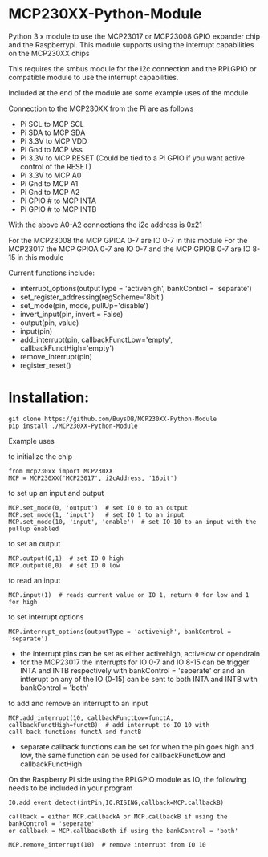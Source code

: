 # MCP230XX-Python-Module
Python 3.x module to use the MCP23017 or MCP23008 GPIO expander chip and the Raspberrypi. This module
supports using the interrupt capabilities on the MCP230XX chips

This requires the smbus module for the i2c connection and the RPi.GPIO or compatible module to
use the interrupt capabilities.

Included at the end of the module are some example uses of the module

Connection to the MCP230XX from the Pi are as follows

- Pi SCL to MCP SCL
- Pi SDA to MCP SDA
- Pi 3.3V to MCP VDD
- Pi Gnd to MCP Vss
- Pi 3.3V to MCP RESET (Could be tied to a Pi GPIO if you want active control of the RESET)
- Pi 3.3V to MCP A0
- Pi Gnd to MCP A1
- Pi Gnd to MCP A2
- Pi GPIO # to MCP INTA
- Pi GPIO # to MCP INTB

With the above A0-A2 connections the i2c address is 0x21

For the MCP23008 the MCP GPIOA 0-7 are IO 0-7 in this module
For the MCP23017 the MCP GPIOA 0-7 are IO 0-7 and the MCP GPIOB 0-7 are IO 8-15 in this module

Current functions include:

- interrupt_options(outputType = 'activehigh', bankControl = 'separate')
- set_register_addressing(regScheme='8bit')
- set_mode(pin, mode, pullUp='disable')
- invert_input(pin, invert = False)
- output(pin, value)
- input(pin)
- add_interrupt(pin, callbackFunctLow='empty', callbackFunctHigh='empty')
- remove_interrupt(pin)
- register_reset()

# Installation:
```
git clone https://github.com/BuysDB/MCP230XX-Python-Module
pip install ./MCP230XX-Python-Module
```

Example uses

to initialize the chip

```
from mcp230xx import MCP230XX
MCP = MCP230XX('MCP23017', i2cAddress, '16bit')
```
to set up an input and output

```
MCP.set_mode(0, 'output')  # set IO 0 to an output
MCP.set_mode(1, 'input')   # set IO 1 to an input
MCP.set_mode(10, 'input', 'enable')  # set IO 10 to an input with the pullup enabled
```

to set an output
```
MCP.output(0,1)  # set IO 0 high
MCP.output(0,0)  # set IO 0 low
```

to read an input
```
MCP.input(1)  # reads current value on IO 1, return 0 for low and 1 for high
```
to set interrupt options
```
MCP.interrupt_options(outputType = 'activehigh', bankControl = 'separate')
```
- the interrupt pins can be set as either activehigh, activelow or opendrain
- for the MCP23017 the interrupts for IO 0-7 and IO 8-15 can be trigger INTA and INTB respectively
with bankControl = 'seperate' or and an intterupt on any of the IO (0-15) can be sent to both INTA and INTB
with bankControl = 'both'

to add and remove an interrupt to an input

```
MCP.add_interrupt(10, callbackFunctLow=functA, callbackFunctHigh=functB)  # add interrupt to IO 10 with
call back functions functA and functB
```

- separate callback functions can be set for when the pin goes high and low, the same function can be used for
callbackFunctLow and callbackFunctHigh

On the Raspberry Pi side using the RPi.GPIO module as IO, the following needs to be included in your program
```
IO.add_event_detect(intPin,IO.RISING,callback=MCP.callbackB)

callback = either MCP.callbackA or MCP.callbackB if using the bankControl = 'seperate'
or callback = MCP.callbackBoth if using the bankControl = 'both'

MCP.remove_interrupt(10)  # remove interrupt from IO 10
```
